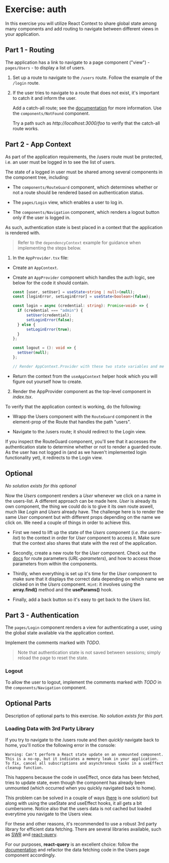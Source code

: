 # Exercise: auth

In this exercise you will utilize React Context to share global state among many components and add routing to navigate between different views in your application.

## Part 1 - Routing

The application has a link to navigate to a page component ("view") - `pages/Users` - to display a list of users.

1. Set up a route to navigate to the `/users` route. Follow the example of the `/login` route.

2. If the user tries to navigate to a route that does not exist, it's important to catch it and inform the user.

   Add a catch-all route; see the [documentation](https://reactrouter.com/docs/en/v6/getting-started/tutorial#adding-a-no-match-route) for more information. Use the `components/NotFound` component.

   Try a path such as _http://localhost:3000/foo_ to verify that the catch-all route works.

## Part 2 - App Context

As part of the application requirements, the /users route must be protected, i.e. an user must be logged in to see the list of users.

The state of a logged in user must be shared among several components in the component tree, including:

- The `components/RouteGuard` component, which determines whether or not a route should be rendered based on authentication status.

- The `pages/Login` view, which enables a user to log in.

- The `components/Navigation` component, which renders a logout button only if the user is logged in.

As such, authentication state is best placed in a context that the application is rendered with.

> Refer to the `dependencyContext` example for guidance when implementing the steps below.

1. In the `AppProvider.tsx` file:

- Create an `AppContext`.

- Create an `AppProvider` component which handles the auth logic, see below for the code it should contain.

  ```typescript
  const [user, setUser] = useState<string | null>(null);
  const [loginError, setLoginError] = useState<boolean>(false);

  const login = async (credential: string): Promise<void> => {
  	if (credential === "admin") {
  		setUser(credential);
  		setLoginError(false);
  	} else {
  		setLoginError(true);
  	}
  };

  const logout = (): void => {
  	setUser(null);
  };

  // Render AppContext.Provider with these two state variables and methods as the context value. Don't forget to type everything up.
  ```

- Return the context from the `useAppContext` helper hook which you will figure out yourself how to create.

2. Render the AppProvider component as the top-level component in _index.tsx_.

To verify that the application context is working, do the following:

- Wrapp the Users component with the `RouteGuard` component in the element-prop of the Route that handles the path "users".

- Navigate to the /users route; it should redirect to the Login view.

If you inspect the RouteGuard component, you'll see that it accesses the authentication state to determine whether or not to render a guarded route. As the user has not logged in (and as we haven't implemented login functionality yet), it redirects to the Login view.

## Optional

_No solution exists for this optional_

Now the _Users_ component renders a _User_ whenever we click on a name in the users-list. A different approach can be made here. _User_ is already its own component, the thing we could do is to give it its own route aswell, much like _Login_ and _Users_ already have. The challenge here is to render the same _User_ component but with different props depending on the name we click on. We need a couple of things in order to achieve this.

- First we need to lift up the state of the _Users_ component (_i.e. the users-list_) to the context in order for _User_ component to access it. Make sure that the context also shares that state with the rest of the application.

- Secondly, create a new route for the _User_ component. Check out the [docs](https://reactrouter.com/docs/en/v6/getting-started/overview#reading-url-parameters) for route parameters (_URL-parameters_), and how to access those parameters from within the components.

- Thirdly, when everything is set up it's time for the _User_ component to make sure that it displays the correct data depending on which name we clicked on in the _Users_ component. `Hint`: it involves using the **array.find()** method and the **useParams()** hook.

- Finally, add a back button so it's easy to get back to the _Users_ list.

## Part 3 - Authentication

The `pages/Login` component renders a view for authenticating a user, using the global state available via the application context.

Implement the comments marked with _TODO_.

> Note that authentication state is not saved between sessions; simply reload the page to reset the state.

### Logout

To allow the user to logout, implement the comments marked with _TODO_ in the `components/Navigation` component.

## Optional Parts

Description of optional parts to this exercise. _No solution exists for this part._

### Loading Data with 3rd Party Library

If you try to navigate to the /users route and then _quickly_ navigate back to home, you'll notice the following error in the console:

`Warning: Can't perform a React state update on an unmounted component. This is a no-op, but it indicates a memory leak in your application. To fix, cancel all subscriptions and asynchronous tasks in a useEffect cleanup function.`

This happens because the code in useEffect, once data has been fetched, tries to update state, even though the component has already been unmounted (which occurred when you quickly navigated back to home).

This problem can be solved in a couple of ways ([here](https://www.debuggr.io/react-update-unmounted-component/) is one solution) but along with using the useState and useEffect hooks, it all gets a bit cumbersome. Notice also that the users data is not cached but loaded everytime you navigate to the Users view.

For these and other reasons, it's recommended to use a robust 3rd party library for efficient data fetching. There are several libraries available, such as [SWR](https://swr.vercel.app/) and [react-query](https://react-query.tanstack.com/).

For our purposes, **react-query** is an excellent choice: follow the [documentation](https://react-query.tanstack.com/overview) and refactor the data fetching code in the Users page component accordingly.
